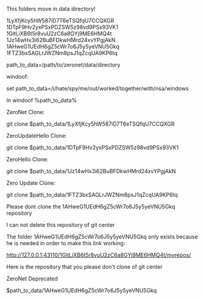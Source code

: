 This folders move in data directory!

1LyXfjKcy5hW587iD7T6eTSQfqU7CCQXGR
1DTpF9Hv2yxPSxPDZSW5z98vd9PSx93VK1
1GitLiXB6t5r8vuU2zC6a8GYj9ME6HMQ4t
1Jz14wHx3i62BuBFDkwHMrd24xvYPgjAkN
1AHweG1UEdH6gZ5cWr7o6J5y5yeVNU5Gkq
1FTZ3bxSAGLrJWZNm8psJ1qZcqUA9KP6tq



path_to_data=/path/to/zeronet/data/directory

windoof:

set path_to_data=/i/hate/spy/me/out/worked/together/with/nsa/windows

In windoof %path_to_data%

ZeroNet Clone:

git clone $path_to_data/1LyXfjKcy5hW587iD7T6eTSQfqU7CCQXGR

ZeroUpdateHello Clone:

git clone $path_to_data/1DTpF9Hv2yxPSxPDZSW5z98vd9PSx93VK1

ZeroHello Clone:

git clone $path_to_data/1Jz14wHx3i62BuBFDkwHMrd24xvYPgjAkN

Zero Update Clone:

git clone $path_to_data/1FTZ3bxSAGLrJWZNm8psJ1qZcqUA9KP6tq




Please dont clone the 1AHweG1UEdH6gZ5cWr7o6J5y5yeVNU5Gkq repository

I can not delete this repository of git center

The folder 1AHweG1UEdH6gZ5cWr7o6J5y5yeVNU5Gkq only exists because he is needed in order to make this link working:

http://127.0.0.1:43110/1GitLiXB6t5r8vuU2zC6a8GYj9ME6HMQ4t/myrepos/

Here is the repository that you please don't clone of git center

ZeroNet Deprecated

$path_to_data/1AHweG1UEdH6gZ5cWr7o6J5y5yeVNU5Gkq


